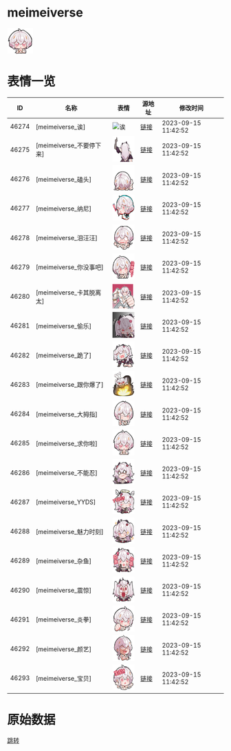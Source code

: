 # meimeiverse

<img src="./cover.png" height="60" alt="cover" />

# 表情一览

|ID|名称|表情|源地址|修改时间|
|----|----|----|----|----|
|46274|[meimeiverse_诶]|<img src="./pic/046274_%5Bmeimeiverse_诶%5D.png" height="60" alt="诶"/>|[链接](https://i0.hdslb.com/bfs/garb/item/d1c20ad603a3e394f0f19f6f56472e247ab5e9df.png)|2023-09-15 11:42:52|
|46275|[meimeiverse_不要停下来]|<img src="./pic/046275_%5Bmeimeiverse_不要停下来%5D.png" height="60" alt="不要停下来"/>|[链接](https://i0.hdslb.com/bfs/garb/item/1e71d45a8ff9039cd6bf254393fee50581f0c7c5.png)|2023-09-15 11:42:52|
|46276|[meimeiverse_磕头]|<img src="./pic/046276_%5Bmeimeiverse_磕头%5D.png" height="60" alt="磕头"/>|[链接](https://i0.hdslb.com/bfs/garb/item/515b0db2b6bbd9c9f1e17d38f55644ac2b9bc54f.png)|2023-09-15 11:42:52|
|46277|[meimeiverse_纳尼]|<img src="./pic/046277_%5Bmeimeiverse_纳尼%5D.png" height="60" alt="纳尼"/>|[链接](https://i0.hdslb.com/bfs/garb/item/3c96d6f2a43605b4ba5c73e0d6ea77219b8bfcd3.png)|2023-09-15 11:42:52|
|46278|[meimeiverse_泪汪汪]|<img src="./pic/046278_%5Bmeimeiverse_泪汪汪%5D.png" height="60" alt="泪汪汪"/>|[链接](https://i0.hdslb.com/bfs/garb/item/f2498eee04a9a4d8a5e514248ef142b1bf9e10e6.png)|2023-09-15 11:42:52|
|46279|[meimeiverse_你没事吧]|<img src="./pic/046279_%5Bmeimeiverse_你没事吧%5D.png" height="60" alt="你没事吧"/>|[链接](https://i0.hdslb.com/bfs/garb/item/b303647f2a5a6c261016df12eb625460ed259596.png)|2023-09-15 11:42:52|
|46280|[meimeiverse_卡其脱离太]|<img src="./pic/046280_%5Bmeimeiverse_卡其脱离太%5D.png" height="60" alt="卡其脱离太"/>|[链接](https://i0.hdslb.com/bfs/garb/item/65839ab98ed995eb7fc5f8532a070866a63a5713.png)|2023-09-15 11:42:52|
|46281|[meimeiverse_偷乐]|<img src="./pic/046281_%5Bmeimeiverse_偷乐%5D.png" height="60" alt="偷乐"/>|[链接](https://i0.hdslb.com/bfs/garb/item/5e9d038fe208439d6e9561b5044b5531d76869fd.png)|2023-09-15 11:42:52|
|46282|[meimeiverse_跪了]|<img src="./pic/046282_%5Bmeimeiverse_跪了%5D.png" height="60" alt="跪了"/>|[链接](https://i0.hdslb.com/bfs/garb/item/543325c06bceea5a46ab0cf30595e38907d820df.png)|2023-09-15 11:42:52|
|46283|[meimeiverse_跟你爆了]|<img src="./pic/046283_%5Bmeimeiverse_跟你爆了%5D.png" height="60" alt="跟你爆了"/>|[链接](https://i0.hdslb.com/bfs/garb/item/ba5371fa3b5495df5313a7c789ffdc85b469a3a9.png)|2023-09-15 11:42:52|
|46284|[meimeiverse_大拇指]|<img src="./pic/046284_%5Bmeimeiverse_大拇指%5D.png" height="60" alt="大拇指"/>|[链接](https://i0.hdslb.com/bfs/garb/item/7d6e64264e389b651576a422d4a2a08735df4fd4.png)|2023-09-15 11:42:52|
|46285|[meimeiverse_求你啦]|<img src="./pic/046285_%5Bmeimeiverse_求你啦%5D.png" height="60" alt="求你啦"/>|[链接](https://i0.hdslb.com/bfs/garb/item/0ec0bb7aaff5af653aed2c00e4cb389146cd9910.png)|2023-09-15 11:42:52|
|46286|[meimeiverse_不能忍]|<img src="./pic/046286_%5Bmeimeiverse_不能忍%5D.png" height="60" alt="不能忍"/>|[链接](https://i0.hdslb.com/bfs/garb/item/c0d935b8790e60a0a5b65e63f56fa2b881027849.png)|2023-09-15 11:42:52|
|46287|[meimeiverse_YYDS]|<img src="./pic/046287_%5Bmeimeiverse_YYDS%5D.png" height="60" alt="YYDS"/>|[链接](https://i0.hdslb.com/bfs/garb/item/b6829f3e6bac1019ec0ac178e3e8fb1b0e72f112.png)|2023-09-15 11:42:52|
|46288|[meimeiverse_魅力时刻]|<img src="./pic/046288_%5Bmeimeiverse_魅力时刻%5D.png" height="60" alt="魅力时刻"/>|[链接](https://i0.hdslb.com/bfs/garb/item/8152f70c511f2254620e0a62a8fe0f829d9a4ea2.png)|2023-09-15 11:42:52|
|46289|[meimeiverse_杂鱼]|<img src="./pic/046289_%5Bmeimeiverse_杂鱼%5D.png" height="60" alt="杂鱼"/>|[链接](https://i0.hdslb.com/bfs/garb/item/4ce9e758b296e64fb6191d91417e7abdcced3b2f.png)|2023-09-15 11:42:52|
|46290|[meimeiverse_震惊]|<img src="./pic/046290_%5Bmeimeiverse_震惊%5D.png" height="60" alt="震惊"/>|[链接](https://i0.hdslb.com/bfs/garb/item/95720fe1e0e9303f24e46720dd37290dd5780406.png)|2023-09-15 11:42:52|
|46291|[meimeiverse_炎拳]|<img src="./pic/046291_%5Bmeimeiverse_炎拳%5D.png" height="60" alt="炎拳"/>|[链接](https://i0.hdslb.com/bfs/garb/item/a77f7bb23b6e8d14fbae844a377d34453adbe911.png)|2023-09-15 11:42:52|
|46292|[meimeiverse_颜艺]|<img src="./pic/046292_%5Bmeimeiverse_颜艺%5D.png" height="60" alt="颜艺"/>|[链接](https://i0.hdslb.com/bfs/garb/item/1ddb7ea668b40822b6648d4c613a69a20b8199c4.png)|2023-09-15 11:42:52|
|46293|[meimeiverse_宝贝]|<img src="./pic/046293_%5Bmeimeiverse_宝贝%5D.png" height="60" alt="宝贝"/>|[链接](https://i0.hdslb.com/bfs/garb/item/e3c220e45931071863df7b8e037dc76429366068.png)|2023-09-15 11:42:52|

# 原始数据

[跳转](./raw.json)


